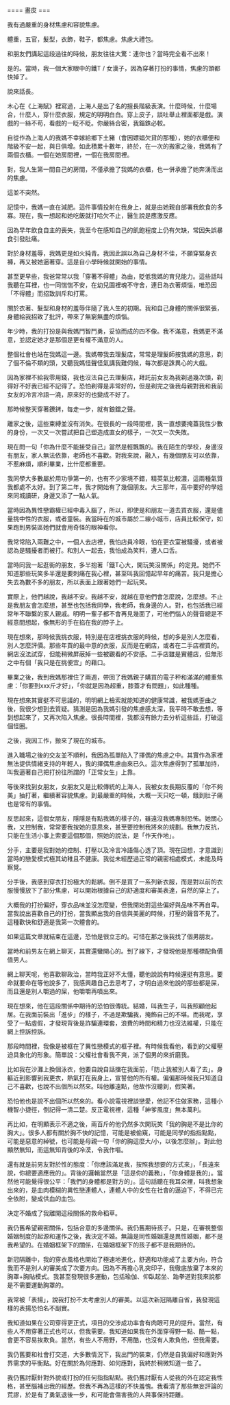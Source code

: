==== 畫皮 ===

我有過嚴重的身材焦慮和容貌焦慮。

體重，五官，髮型，衣飾，鞋子，都焦慮。焦慮大禮包。

和朋友們講起這段過往的時候，朋友往往大驚：連你也？當時完全看不出來！

是的。當時，我一個大家眼中的鐵T / 女漢子，因為穿著打扮的事情，焦慮的頭都快掉了。

說來話長。

木心在《上海賦》裡寫過，上海人是出了名的擅長階級表演。什麼時候，什麼場合，什麼人，穿什麼衣服，規定的明明白白。穿上皮子，談吐舉止裡面都是戲。演戲的一絲不苟，看戲的一眨不眨。你嚴絲合密，我錙銖必較。

自從作為上海人的我媽不幸嫁給鄉下土豬（會因嫖娼欠貸的那種），她的衣櫃便和階級不安一起，與日俱增。如此積累十數年，終於，在一次的搬家之後，我媽有了兩個衣櫃。一個在她房間裡，一個在我房間裡。

對，我人生第一間自己的房間，不僅承擔了我媽的衣櫃，也一併承擔了她奔湧而出的焦慮。

這並不突然。

記憶中，我媽一直在減肥。這件事情投射在我身上，就是由她親自部署我飲食的多寡。現在，我一想起和她吃飯就打哈欠不止，醫生說是應激反應。

因為早年飲食自主的喪失，我至今在感知自己的飢飽程度上仍有欠缺，常因失誤暴食引發肚痛。

對於身材羞辱，我媽更是如火純青。我因此誤以為自己身材不佳，不願穿緊身衣褲，再又被她逼著穿。這是自小學時候就開始的事情。

甚至更早些，我爸常常以我「穿著不得體」為由，貶低我媽的育兒能力。這些話叫我聽在耳裡，也一同惴惴不安，在幼兒園裡魂不守舍，連日為衣著煩惱，唯恐因「不得體」而招致訓斥和打罵。

關於衣著、髮型和身材的羞辱伴隨了我人生的初期。我和自己身體的關係很緊張，身體給我招致了批評，帶來了無窮無盡的煩惱。

年少時，我的打扮是與我媽鬥智鬥勇，妥協而成的四不像。我不滿意，我媽更不滿意，並認定她才是那個是更有權不滿意的人。

整個社會也站在我媽這一邊。我媽帶我去理髮店，常常是理髮師按我媽的意思，剃了個不倫不類的頭，又聽我媽怪聲怪氣講我難伺候，每次都是誅異心的大戲。

因為家裡不給我零用錢，我也沒法自己去理髮店，拜託前女友為我剃過幾次頭，剃得好不好我已經不記得了。恐怕剃得是非常好的，但是剃完之後我母親對我和我前女友的冷言冷語一澆，原來好的也變成不好了。

那時候整天穿著鐐銬，每走一步，就有鋃鐺之聲。

離家之後，這些束縛並沒有消失。在很長的一段時間裡，我一直想要掩蓋我性少數的身份，一次又一次嘗試把自己塑造成直女的樣子，一次又一次失敗。

現在問一句「你為什麼不能接受自己」當然是輕飄飄的。我在陌生的學校，身邊沒有朋友，家人無法依靠，老師也不喜歡。對我來說，融入，有幾個朋友可以依靠，不惹麻煩，順利畢業，比什麼都重要。

我同學大多數屬於用功爭第一的，也有不少家境不錯，精英氣比較濃，這兩種氣質我都處不太好。到了第二年，我才開始有了幾個朋友。大三那年，高中要好的學姐來同城讀研，身邊又添了一點人氣。

當時因為異性戀霸權已經中毒入腦了，所以，即使是和朋友一道去買衣服，還是儘量挑中性的衣服，或者童裝。我當時在的城市屬於二線小城市，店員比較保守，如果跑到男裝區她們就會用奇怪的眼神看你。

我常常陷入兩難之中，一個人去店裡，我怕店員冷眼，怕在更衣室被騷擾，或者被認為是騷擾者而被打。和別人一起去，我怕成為笑料，遭人口舌。

當時同我一起逛街的朋友，多半抱著「鐵T心大，開玩笑沒關係」的定見。她們不知道那些玩笑多半還是要刺痛在我心裡，甚至叫我回憶起早年的痛苦。我只是擔心失去為數不多的朋友，所以表面上跟著她們一起玩笑。

實際上，他們越說，我越不安。我越不安，就越在意他們會怎麼說，怎麼想。不止是我朋友會怎麼想，甚至也包括我同學，我老師，我身邊的人。對，也包括我已經常年不聯繫的家人親戚。明明一輩子都不會再見幾面了，可他們惱人的聲音總是不經意間想起，像無形的手在掐在我的脖子上。

現在想來，那時候我挑衣服，特別是在店裡挑衣服的時候，想的多是別人怎麼看，別人怎麼評價。那些年買的最中意的衣服，反而是在網店，或者在二手店裡買的。網店沒法試穿，但能稍微屏蔽掉一些被觀看的不安感。二手店雖是實體店，但無形之中有個「我只是在挑便宜」的藉口。

畢業之後，我到我媽那裡住了兩週，帶回了我媽親子購買的電子秤和滿滿的體重焦慮：「你要到xxx斤才好」，「你就是因為超重，膝蓋才有問題」，如此種種。

現在想來其實挺不可思議的，明明網上檢索就能知道的健康常識，被我媽歪曲之後，我很少想到去質疑。猜測是因為我媽引發的焦慮感太深，我平時不敢去想，等到想起來了，又再次陷入焦慮。很長時間裡，我都沒有餘力去分析這些話，打破這個怪圈。

之後，我因工作，搬來了現在的城市。

進入職場之後的交友並不順利，我因為孤單陷入了擇偶的焦慮之中。其實作為家裡無法提供情緒支持的年輕人，我的擇偶焦慮由來已久。這次焦慮得到了孤單加持，叫我逼著自己把打扮往所謂的「正常女生」上靠。

等後來找到女朋友，女朋友又是比較傳統的上海人，我被女友長期反覆的「你不夠美」抽打著，繼續著容貌焦慮。到最嚴重的時候，大概一天只吃一頓，餓到肚子痛也是常有的事情。

反思起來，這個女朋友，隱隱是有點我媽的樣子的，雖遠沒我媽專制恐怖。她關心我，又控制我，常常要我按她的意思來，甚至要控制我將來的規劃。我無力反抗，只能在生活小事上索要這個那個，照她的說法，是「作天作地」。

分手，主要是我對她的控制、打壓以及冷言冷語傷心透了頂。現在回想，才意識到當時的戀愛模式極其幼稚且不健康。我從未經歷過正常的親密相處模式，未能及時察覺。

分手後，我感到穿衣打扮極大的鬆綁。倒不是買了一系列新衣服，而是對以前的衣服慢慢放下了部分焦慮，可以開始根據自己的舒適度和審美表達，自然的穿上了。

大概我的打扮偏好，穿衣品味並沒怎麼變，但我開始對這些偏好與品味不再自卑。當我說出喜歡自己的打扮，當我顯出我的自信與美麗的時候，打壓的聲音不見了。這種歡快和舒適是我第一次體會的。

如果這篇文章就結束在這邊，恐怕是很立志的。可惜在那之後我找了個男朋友。

當時和前男友在網上聊天，其實還蠻開心的。到了線下，才發現他是那種標配負價值男人。

網上聊天呢，他喜歡聊政治，當時我正好不太懂，聽他說說有時候還挺有意思。要命就要命在等他說多了，我感興趣自己去思考了，才明白過來他說的那些都是屎，而且還是別人嚼過的屎，他嚼嚼再噴出來。

現在想來，他在這段關係中期待的恐怕很傳統。結婚，叫我生子，叫我照顧他起居。在我面前裝出「進步」的樣子，不過是欺騙我，掩飾自己的不堪。而我呢，享受了一點虛假，才發現背後是詐騙連環套，浪費的時間和精力也沒法維權，只能在網上控訴控訴。

那段時間裡，我像是被框在了異性戀模式的框子裡。有時候我看他，看到的父權壓迫具象化的形象。簡單說：父權社會看我不爽，派了個男的來折磨我。

比如我在沙灘上換個泳衣，他要自說自話擋在我面前，「防止我被別人看了去」。身軀近到影響到我更衣，熱氣打在我身上，宣誓他的所有權。偏偏那時候我只知道自己不喜歡，也說不出個所以然來。叫他離遠點，他故作沒聽到，假笑著。

恐怕他也是說不出個所以然來的。看小說電視裡談戀愛，他記不住做家務，這種小機智小捷徑，倒記得一清二楚。反正電視裡，這種「紳爹風度」無本萬利。

再比如，在明顯表示不適之後，兩百斤的他仍然多次開玩笑「我的胸是不是比你的胸大」。很多人都有關於胸不快的記憶，可能是被偷窺，可能是同學的指指點點，可能是惡意的綽號，也可能是母親一句「你的胸這麼大/小，以後怎麼辦」。對此他顯然無知，而這無知背後的冷漠，令我作嘔。

還有就是前男友對於性的態度：「你應該滿足我，按照我想要的方式來」，「長遠來說，你總要適應我的」。背後的邏輯當然是「這是你的義務」，「你身體是我的」。當然他可能覺得很公平：「我們的身體都是對方的」。這句話聽在我耳朵裡，叫我想象出來的，是血肉模糊的異性戀連體人，連體人中的女性在社會的逼迫下，不得已完全依附，變成供血的血包。

決定不婚成了我離開這段關係的救命稻草。

我仍舊希望親密關係，包括合意的多邊關係。我仍舊期待孩子。只是，在審視整個婚姻制度的起源和運作之後，我決定不婚。無論是同性婚姻還是異性婚姻，都不是我希望的。在婚姻框架下的關係，在婚姻框架下的孩子都不是我期待的。

新冠隔離中，我的穿衣風格也開始了極速地進化，舒適和功能成了主要方向，符合我而不是別人的審美成了次要方向。因為不再擔心乳突印子，我徹底放棄了本來的胸罩+胸貼模式。我甚至發現很多運動，包括瑜伽、仰臥起坐、跆拳道對我來說都是不需要運動胸罩的。

我常被「表揚」，說我打扮不太考慮別人的審美。以這次新冠隔離自省，我發現這樣的表揚恐怕名不副實。

我知道如果在公司穿得更正式，項目的交涉成功率會有肉眼可見的提升。當然，有些人不用穿著正式也可以，但我需要。我知道如果我在外面穿得野一點、酷一點，會更不容易挨欺負。當然，有些人不用野，不用酷，也沒有人欺負他，但我需要。

我仍舊要和社會打交道，大多數情況下，我出門的裝束，仍然是自我偏好和應對外界需求的平衡點。好在關於為何應對、如何應對，我終於稍微知道一些了。

我仍舊討厭針對外貌或打扮的任何指指點點。我仍舊討厭有人從我的外在認定我性格，甚至腦補出我的經歷。但我不再為這樣的不快羞愧。我看清了那些無妄評論的荒謬，於是有了勇氣退後一步，和可能會傷害我的人與事保持距離。